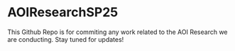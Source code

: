 # AOIResearchSP25

This Github Repo is for commiting any work related to the AOI Research we are conducting. Stay tuned for updates!
